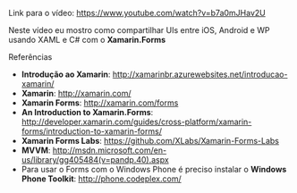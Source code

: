 Link para o vídeo: https://www.youtube.com/watch?v=b7a0mJHav2U

Neste vídeo eu mostro como compartilhar UIs entre iOS, Android e WP usando XAML e C# com o **Xamarin.Forms**

Referências

- **Introdução ao Xamarin**: http://xamarinbr.azurewebsites.net/introducao-xamarin/
- **Xamarin**: http://xamarin.com/
- **Xamarin Forms**: http://xamarin.com/forms
- **An Introduction to Xamarin.Forms**: http://developer.xamarin.com/guides/cross-platform/xamarin-forms/introduction-to-xamarin-forms/
- **Xamarin Forms Labs**: https://github.com/XLabs/Xamarin-Forms-Labs
- **MVVM**: http://msdn.microsoft.com/en-us/library/gg405484(v=pandp.40).aspx
- Para usar o Forms com o Windows Phone é preciso instalar o **Windows Phone Toolkit**: http://phone.codeplex.com/
